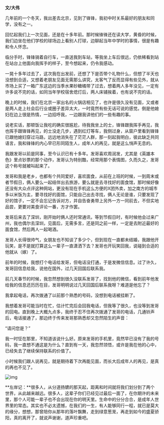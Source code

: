 **文/大伟**

几年前的一个冬天，我出差去北京，见到了锋锋，我初中时关系最好的朋友和同学，没有之一。

回忆起我们上一次见面，还是在十多年前。那时候锋锋还在读大学，黄昏的时候，我们边坐在他们学校的球场边上看别人打球，边聊起当年中学时的事情，很是有趣和令人怀念。

临分手时，锋锋骑着自行车，一直送我到车站，等我坐上车后很远，仍依稀看到站在站台上他面向我挥手的样子，至今想起来，仍令我感动。

一晃十多年过去了，这次我在出发前，还想了下是否带个礼物什么，但想了半天也没想到合适，又想着老朋友见面无需那么讲究，太客气了反而显得有些见外，就从市场上买了一箱广东这边的当季水果砂糖橘带了过去，想着两人多年没见，一定有许多说不完的话，如同当年学校宿舍熄灯后，两人床铺挨着，也有说不完的话。

晚上的时候，我们在北京一家出名的火锅店相见了，也许是很久没有见面，又或者是两人走上社会后行业或圈子差异太大，一时竟然有些无话可说的感觉。倒是他媳妇在边上很是热情，一边招呼我，一边跟我讲他们的一些有趣的事。

说老实话，那顿饭让我吃的确实很尴尬，待我我坐上的士，锋锋跟我挥手再见，我也挥手跟锋锋再见，的士没走几步，遇到红灯等车，我侧过身，从窗户里看到锋锋已跟他媳妇穿过马路，远远地消失在了茫茫人群，那一刻起我明白，彼此缺乏共同语言，我和锋锋的内心早已形同陌生人，成年人的再见，就是这么悄声无息的。

我跟发哥以前是同事，至今认识已有十多年。发哥喜欢周润发，尤其是《英雄本色》里点钞票的那个动作，发哥认为特别酷，经常用那个表情图，久而久之，发哥这个称号就被叫起来了。

发哥和我是老乡，也都有个共同爱好，喜欢面食，从前在上班的时候，一到周末或者节假日，俩人要么一起结伴出去旅游，要么就是去寻找好的面食馆，那时候好像还没有大众点评这种网站，更没有现在手机这么方便的X团外卖，加之南方的城市多以米饭为主，要寻找好的面馆，只能自己出去寻找，俩人无论是谁，只要发现了好的馆子，一定不会忘记告诉对方，并自告奋勇带上另外一方一同前去，不但实地品尝，更要对美食评论一番，方才作罢。

发哥后来去了深圳，刚开始时俩人还时常通讯，等到节假日时，有时候他会过来广州，我也偶尔去深圳，见面后，无需多言，还是同之前一样，一定是去附近最好的面食馆，然后两人一起喝酒。

发哥人长得很帅气，女朋友也不知谈了多少个，但到现在一直都未结婚，我跟他开玩笑，是不是就打算这么一辈子一直潇洒下去？发哥也开玩笑回我，说碰到合适的他就从（嫁）了。

前年的时候，我想打个电话给发哥，但电话没打通，于是发微信信息。过了许久，发哥回信息给我，说他在国外，过几天回国后联系我。

前几天春节的时候，我忽然想到很久没联系发哥了，找到他的微信，看到前年他发给我的信息还历历在目，发哥明明说过几天回国后联系我呀？难道是他忘了？

我拿起电话，再次拨通了以前那个熟悉的号码，没想到电话被挂断了。

我想着发哥可能当时在忙，估计忙完后会回我电话，但我等了很久，也没等到发哥的回电。直到晚上大概九点多，我终于忍不住再次拨通了发哥的电话，几通铃声后，电话接通了，那边终于传来发哥那熟悉却又忽然陌生的声音：

“请问您是？”

我一时怔在那里，不知道该说什么好。原来发哥的手机里，竟然早已没有了我的号码，我一直想不通这是为什么？直到有一天，我忽然领悟，或许是我在他的心中，已经失去了继续保持联系的价值了。

小时候我们跟人说再见，就是期待着下次再能见面，而长大后成年人的再见，是真的再也不见了。

![img](http://www.zreading.cn/wp-content/uploads/2021/02/20210219-2.jpeg)

**左岸记：**很多人，从分道扬镳的那天起，距离和时间就将我们划分到了两个世界，从此越来越远。很多人，这辈子你们已经见过最后一面了，在你期许的未来里，那个人可能一辈子也不会出现在你的明天里。生命中的分分合合，是成年人世界里的常态。其实也不必太遗憾，在我们的一生，有人能够同行一程，就已是莫大的缘分，想想，那曾陪你从那年的落叶飘舞，走到绿意葱茏，再走到如今的盛夏骄阳，真的离开了，就说声谢谢，道声珍重吧。